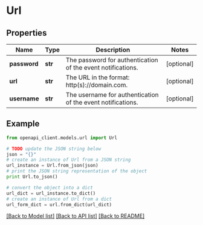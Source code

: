 # Url


## Properties
Name | Type | Description | Notes
------------ | ------------- | ------------- | -------------
**password** | **str** | The password for authentication of the event notifications. | [optional] 
**url** | **str** | The URL in the format: http(s)://domain.com. | [optional] 
**username** | **str** | The username for authentication of the event notifications. | [optional] 

## Example

```python
from openapi_client.models.url import Url

# TODO update the JSON string below
json = "{}"
# create an instance of Url from a JSON string
url_instance = Url.from_json(json)
# print the JSON string representation of the object
print Url.to_json()

# convert the object into a dict
url_dict = url_instance.to_dict()
# create an instance of Url from a dict
url_form_dict = url.from_dict(url_dict)
```
[[Back to Model list]](../README.md#documentation-for-models) [[Back to API list]](../README.md#documentation-for-api-endpoints) [[Back to README]](../README.md)


